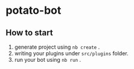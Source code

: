 # potato-bot

## How to start

1. generate project using `nb create` .
2. writing your plugins under `src/plugins` folder.
3. run your bot using `nb run` .
